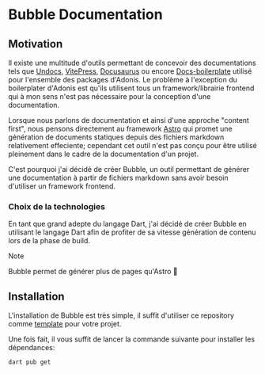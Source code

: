 # Bubble Documentation

## Motivation
Il existe une multitude d'outils permettant de concevoir des documentations tels que [Undocs](https://undocs.pages.dev), [VitePress](https://vitepress.dev), [Docusaurus](https://docusaurus.io) ou encore [Docs-boilerplate](https://github.com/dimerapp/docs-boilerplate) utilisé pour l'ensemble des packages d'Adonis.
Le problème à l'exception du boilerplater d'Adonis est qu'ils utilisent tous un framework/librairie frontend qui à mon sens n'est pas nécessaire pour la conception d'une documentation.

Lorsque nous parlons de documentation et ainsi d'une approche "content first", nous pensons directement au framework [Astro](https://astro.build/) qui promet une génération de documents statiques depuis des fichiers markdown relativement effeciente; cependant cet outil n'est pas conçu pour être utilisé pleinement dans le cadre de la documentation d'un projet.

C'est pourquoi j'ai décidé de créer Bubble, un outil permettant de générer une documentation à partir de fichiers markdown sans avoir besoin d'utiliser un framework frontend.

### Choix de la technologies

En tant que grand adepte du langage Dart, j'ai décidé de créer Bubble en utilisant le langage Dart afin de profiter de sa vitesse génération de contenu lors de la phase de build.

> [!NOTE]
> Bubble permet de générer plus de pages qu'Astro 👀

## Installation
L'installation de Bubble est très simple, il suffit d'utiliser ce repository comme [template](https://github.com/new?template_name=bubble_doc&template_owner=LeadcodeDev) pour votre projet.

Une fois fait, il vous suffit de lancer la commande suivante pour installer les dépendances:
```bash
dart pub get
```
